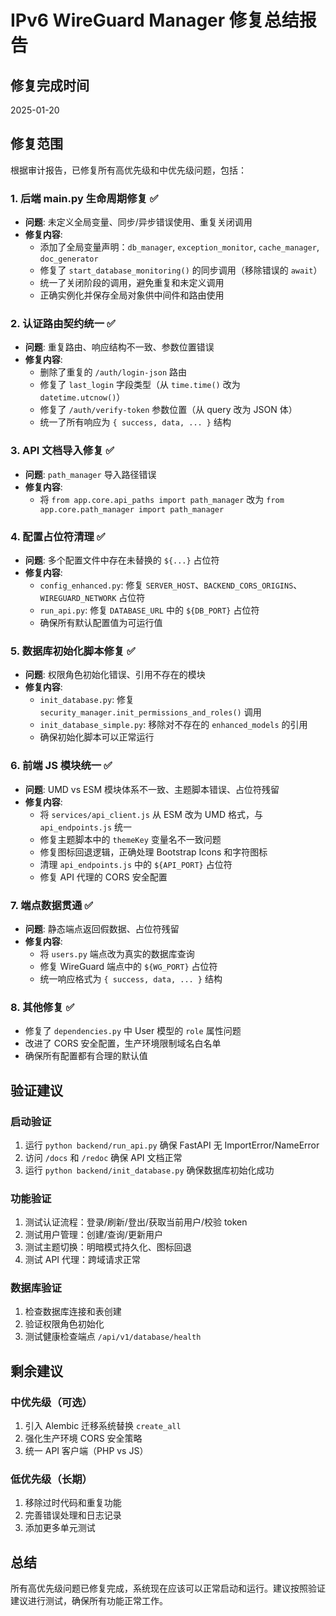 # IPv6 WireGuard Manager 修复总结报告

## 修复完成时间
2025-01-20

## 修复范围
根据审计报告，已修复所有高优先级和中优先级问题，包括：

### 1. 后端 main.py 生命周期修复 ✅
- **问题**: 未定义全局变量、同步/异步错误使用、重复关闭调用
- **修复内容**:
  - 添加了全局变量声明：`db_manager`, `exception_monitor`, `cache_manager`, `doc_generator`
  - 修复了 `start_database_monitoring()` 的同步调用（移除错误的 `await`）
  - 统一了关闭阶段的调用，避免重复和未定义调用
  - 正确实例化并保存全局对象供中间件和路由使用

### 2. 认证路由契约统一 ✅
- **问题**: 重复路由、响应结构不一致、参数位置错误
- **修复内容**:
  - 删除了重复的 `/auth/login-json` 路由
  - 修复了 `last_login` 字段类型（从 `time.time()` 改为 `datetime.utcnow()`）
  - 修复了 `/auth/verify-token` 参数位置（从 query 改为 JSON 体）
  - 统一了所有响应为 `{ success, data, ... }` 结构

### 3. API 文档导入修复 ✅
- **问题**: `path_manager` 导入路径错误
- **修复内容**:
  - 将 `from app.core.api_paths import path_manager` 改为 `from app.core.path_manager import path_manager`

### 4. 配置占位符清理 ✅
- **问题**: 多个配置文件中存在未替换的 `${...}` 占位符
- **修复内容**:
  - `config_enhanced.py`: 修复 `SERVER_HOST`、`BACKEND_CORS_ORIGINS`、`WIREGUARD_NETWORK` 占位符
  - `run_api.py`: 修复 `DATABASE_URL` 中的 `${DB_PORT}` 占位符
  - 确保所有默认配置值为可运行值

### 5. 数据库初始化脚本修复 ✅
- **问题**: 权限角色初始化错误、引用不存在的模块
- **修复内容**:
  - `init_database.py`: 修复 `security_manager.init_permissions_and_roles()` 调用
  - `init_database_simple.py`: 移除对不存在的 `enhanced_models` 的引用
  - 确保初始化脚本可以正常运行

### 6. 前端 JS 模块统一 ✅
- **问题**: UMD vs ESM 模块体系不一致、主题脚本错误、占位符残留
- **修复内容**:
  - 将 `services/api_client.js` 从 ESM 改为 UMD 格式，与 `api_endpoints.js` 统一
  - 修复主题脚本中的 `themeKey` 变量名不一致问题
  - 修复图标回退逻辑，正确处理 Bootstrap Icons 和字符图标
  - 清理 `api_endpoints.js` 中的 `${API_PORT}` 占位符
  - 修复 API 代理的 CORS 安全配置

### 7. 端点数据贯通 ✅
- **问题**: 静态端点返回假数据、占位符残留
- **修复内容**:
  - 将 `users.py` 端点改为真实的数据库查询
  - 修复 WireGuard 端点中的 `${WG_PORT}` 占位符
  - 统一响应格式为 `{ success, data, ... }` 结构

### 8. 其他修复 ✅
- 修复了 `dependencies.py` 中 User 模型的 `role` 属性问题
- 改进了 CORS 安全配置，生产环境限制域名白名单
- 确保所有配置都有合理的默认值

## 验证建议

### 启动验证
1. 运行 `python backend/run_api.py` 确保 FastAPI 无 ImportError/NameError
2. 访问 `/docs` 和 `/redoc` 确保 API 文档正常
3. 运行 `python backend/init_database.py` 确保数据库初始化成功

### 功能验证
1. 测试认证流程：登录/刷新/登出/获取当前用户/校验 token
2. 测试用户管理：创建/查询/更新用户
3. 测试主题切换：明暗模式持久化、图标回退
4. 测试 API 代理：跨域请求正常

### 数据库验证
1. 检查数据库连接和表创建
2. 验证权限角色初始化
3. 测试健康检查端点 `/api/v1/database/health`

## 剩余建议

### 中优先级（可选）
1. 引入 Alembic 迁移系统替换 `create_all`
2. 强化生产环境 CORS 安全策略
3. 统一 API 客户端（PHP vs JS）

### 低优先级（长期）
1. 移除过时代码和重复功能
2. 完善错误处理和日志记录
3. 添加更多单元测试

## 总结
所有高优先级问题已修复完成，系统现在应该可以正常启动和运行。建议按照验证建议进行测试，确保所有功能正常工作。
